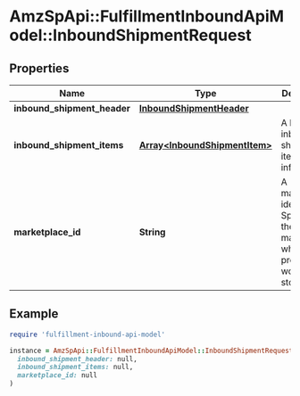 # AmzSpApi::FulfillmentInboundApiModel::InboundShipmentRequest

## Properties

| Name | Type | Description | Notes |
| ---- | ---- | ----------- | ----- |
| **inbound_shipment_header** | [**InboundShipmentHeader**](InboundShipmentHeader.md) |  |  |
| **inbound_shipment_items** | [**Array&lt;InboundShipmentItem&gt;**](InboundShipmentItem.md) | A list of inbound shipment item information. |  |
| **marketplace_id** | **String** | A marketplace identifier. Specifies the marketplace where the product would be stored. |  |

## Example

```ruby
require 'fulfillment-inbound-api-model'

instance = AmzSpApi::FulfillmentInboundApiModel::InboundShipmentRequest.new(
  inbound_shipment_header: null,
  inbound_shipment_items: null,
  marketplace_id: null
)
```

